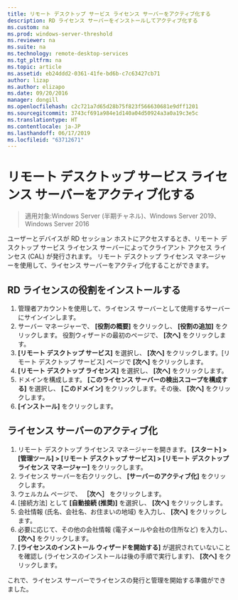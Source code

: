 ```yaml
---
title: リモート デスクトップ サービス ライセンス サーバーをアクティブ化する
description: RD ライセンス サーバーをインストールしてアクティブ化する
ms.custom: na
ms.prod: windows-server-threshold
ms.reviewer: na
ms.suite: na
ms.technology: remote-desktop-services
ms.tgt_pltfrm: na
ms.topic: article
ms.assetid: eb24ddd2-0361-41fe-bd6b-c7c63427cb71
author: lizap
ms.author: elizapo
ms.date: 09/20/2016
manager: dongill
ms.openlocfilehash: c2c721a7d65d28b75f823f566630681e9dff1201
ms.sourcegitcommit: 3743cf691a984e1d140a04d50924a3a0a19c3e5c
ms.translationtype: HT
ms.contentlocale: ja-JP
ms.lasthandoff: 06/17/2019
ms.locfileid: "63712671"
---
```

# <a name="activate-the-remote-desktop-services-license-server"></a>リモート デスクトップ サービス ライセンス サーバーをアクティブ化する

>適用対象:Windows Server (半期チャネル)、Windows Server 2019、Windows Server 2016

ユーザーとデバイスが RD セッション ホストにアクセスするとき、リモート デスクトップ サービス ライセンス サーバーによってクライアント アクセス ラインセス (CAL) が発行されます。 リモート デスクトップ ライセンス マネージャーを使用して、ライセンス サーバーをアクティブ化することができます。 

## <a name="install-the-rd-licensing-role"></a>RD ライセンスの役割をインストールする

1. 管理者アカウントを使用して、ライセンス サーバーとして使用するサーバーにサインインします。
2. サーバー マネージャーで、 **[役割の概要]** をクリックし、 **[役割の追加]** をクリックします。
   役割ウィザードの最初のページで、 **[次へ]** をクリックします。
3. **[リモート デスクトップ サービス]** を選択し、 **[次へ]** をクリックします。[リモート デスクトップ サービス] ページで **[次へ]** をクリックします。
4. **[リモート デスクトップ ライセンス]** を選択し、 **[次へ]** をクリックします。
5. ドメインを構成します。 **[このライセンス サーバーの検出スコープを構成する]** を選択し、 **[このドメイン]** をクリックします。その後、 **[次へ]** をクリックします。
6. **[インストール]** をクリックします。

## <a name="activate-the-license-server"></a>ライセンス サーバーのアクティブ化

1. リモート デスクトップ ライセンス マネージャーを開きます。 **[スタート] > [管理ツール] > [リモート デスクトップ サービス] > [リモート デスクトップ ライセンス マネージャー]** をクリックします。
2. ライセンス サーバーを右クリックし、 **[サーバーのアクティブ化]** をクリックします。
3. ウェルカム ページで、 **［次へ］** をクリックします。
4. [接続方法] として **[自動接続 (推奨)]** を選択し、 **[次へ]** をクリックします。
5. 会社情報 (氏名、会社名、お住まいの地域) を入力し、 **[次へ]** をクリックします。
6. 必要に応じて、その他の会社情報 (電子メールや会社の住所など) を入力し、 **[次へ]** をクリックします。 
7. **[ライセンスのインストール ウィザードを開始する]** が選択されていないことを確認し (ライセンスのインストールは後の手順で実行します)、 **[次へ]** をクリックします。

これで、ライセンス サーバーでライセンスの発行と管理を開始する準備ができました。 